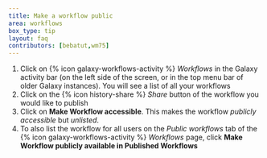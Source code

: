 ```yaml
---
title: Make a workflow public
area: workflows
box_type: tip
layout: faq
contributors: [bebatut,wm75]
---
```


1. Click on {% icon galaxy-workflows-activity %} *Workflows* in the Galaxy activity bar (on the left side of the screen, or in the top menu bar of older Galaxy instances). You will see a list of all your workflows
2. Click on the {% icon history-share %} *Share* button of the workflow you would like to publish
3. Click on **Make Workflow accessible**. This makes the workflow *publicly accessible* but *unlisted*.
4. To also list the workflow for all users on the *Public workflows* tab of the {% icon galaxy-workflows-activity %} *Workflows* page, click **Make Workflow publicly available in Published Workflows**
